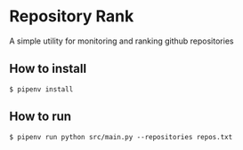 # Repository Rank

A simple utility for monitoring and ranking github repositories

## How to install

`$ pipenv install`

## How to run

`$ pipenv run python src/main.py --repositories repos.txt`

